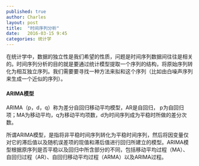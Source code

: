 ```yaml
---
published: true
author: Charles
layout: post
title:  "时间序列分析"
date:   2016-03-15 9:45
categories: 统计学
---
```


在统计学中，数据的独立性是我们希望的性质，问题是时间序列数据间往往是相关的。时间序列分析的目的就是要通过统计模型提取一个序列的结构，将原始序列转化为相互独立序列。我们需要要寻找一种方法来拟和这个序列（比如由白噪声序列来生成一个近似的序列）。

#### ARIMA模型
ARIMA（p，d，q）称为差分自回归移动平均模型，AR是自回归， p为自回归项；MA为移动平均，q为移动平均项数，d为时间序列成为平稳时所做的差分次数。

所谓ARIMA模型，是指将非平稳时间序列转化为平稳时间序列，然后将因变量仅对它的滞后值以及随机误差项的现值和滞后值进行回归所建立的模型。ARIMA模型根据原序列是否平稳以及回归中所含部分的不同，包括移动平均过程（MA）、自回归过程（AR）、自回归移动平均过程（ARMA）以及ARIMA过程。